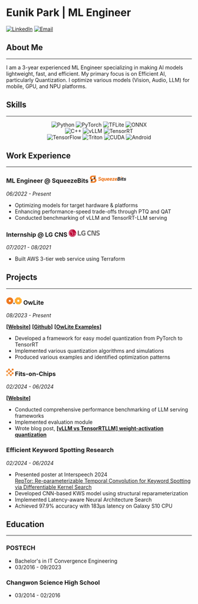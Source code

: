 # Eunik Park | ML Engineer

[![LinkedIn](https://img.shields.io/badge/LinkedIn-Connect-blue?style=for-the-badge&logo=linkedin)](https://www.linkedin.com/in/eunikpark)
[![Email](https://img.shields.io/badge/Email-Contact-red?style=for-the-badge&logo=gmail)](mailto:parkeunik@gmail.com)

## About Me
---

I am a 3-year experienced ML Engineer specializing in making AI models lightweight, fast, and efficient. My primary focus is on Efficient AI, particularly Quantization. I optimize various models (Vision, Audio, LLM) for mobile, GPU, and NPU platforms.

## Skills
---
<div align="center">

![Python](https://img.shields.io/badge/Python-3776AB?style=for-the-badge&logo=python&logoColor=white)
![PyTorch](https://img.shields.io/badge/PyTorch-EE4C2C?style=for-the-badge&logo=pytorch&logoColor=white)
![TFLite](https://img.shields.io/badge/TensorFlow_Lite-FF6F00?style=for-the-badge&logo=tensorflow&logoColor=white)
![ONNX](https://img.shields.io/badge/ONNX-005CED?style=for-the-badge&logo=onnx&logoColor=white)
<br>
![C++](https://img.shields.io/badge/C++-00599C?style=for-the-badge&logo=c%2B%2B&logoColor=white)
![vLLM](https://img.shields.io/badge/vLLM-719FF4?style=for-the-badge&logo=data:image/svg+xml;base64,PHN2ZyB4bWxucz0iaHR0cDovL3d3dy53My5vcmcvMjAwMC9zdmciIGZpbGw9ImN1cnJlbnRDb2xvciIgZmlsbC1ydWxlPSJldmVub2RkIiBoZWlnaHQ9IjFlbSIgc3R5bGU9ImZsZXg6bm9uZTtsaW5lLWhlaWdodDoxIiB2aWV3Qm94PSIwIDAgMjQgMjQiIHdpZHRoPSIxZW0iPjx0aXRsZT52TExNPC90aXRsZT48cGF0aCBkPSJNMCA0Ljk3M2g5LjMyNFYyM0wwIDQuOTczeiIgZmlsbD0iI2ZmZmZmZiIvPjxwYXRoIGQ9Ik0xMy45ODYgNC4zNTFMMjIuMzc4IDBsLTYuMjE2IDIzSDkuMzI0bDQuNjYyLTE4LjY0OXoiIGZpbGw9IiNmZmZmZmYiLz48L3N2Zz4=&logoColor=white)
![TensorRT](https://img.shields.io/badge/TensorRT-76B900?style=for-the-badge&logo=nvidia&logoColor=white)
<br>
![TensorFlow](https://img.shields.io/badge/TensorFlow-FF6F00?style=for-the-badge&logo=tensorflow&logoColor=white)
![Triton](https://img.shields.io/badge/Triton-76B900?style=for-the-badge&logo=nvidia&logoColor=white)
![CUDA](https://img.shields.io/badge/CUDA-76B900?style=for-the-badge&logo=nvidia&logoColor=white)
![Android](https://img.shields.io/badge/Android-3DDC84?style=for-the-badge&logo=android&logoColor=white)

</div>

## Work Experience
---

### ML Engineer @ SqueezeBits <img src="assets/logo_squeezebits.png" alt="SqueezeBits Logo" height="20"/>

*06/2022 - Present*

- Optimizing models for target hardware & platforms
- Enhancing performance-speed trade-offs through PTQ and QAT
- Conducted benchmarking of vLLM and TensorRT-LLM serving

### Internship @ LG CNS <img src="assets/logo_lgcns.svg" alt="LG CNS Logo" height="20"/>
*07/2021 - 08/2021*

- Built AWS 3-tier web service using Terraform

## Projects
---

### <img src="assets/logo_owlite.png" alt="owlite_logo" height="20"/> OwLite
*08/2023 - Present*

**[[Website](https://owlite.ai)]**
**[[Github](https://github.com/squeezebits/owlite)]**
**[[OwLite Examples](https://github.com/SqueezeBits/owlite-examples)]**

- Developed a framework for easy model quantization from PyTorch to TensorRT
- Implemented various quantization algorithms and simulations
- Produced various examples and identified optimization patterns


### <img src="assets/logo_fitsonchips.png" alt="fistonchips_logo" height="20"/> Fits-on-Chips
*02/2024 - 06/2024*

**[[Website](https://fits-on-chips.com)]**

- Conducted comprehensive performance benchmarking of LLM serving frameworks
- Implemented evaluation module
- Wrote blog post, **[[vLLM vs TensorRTLLM] weight-activation quantization](https://blog.squeezebits.com/vllm-vs-tensorrtllm-7-weightactivation-quantization-34461)**


### Efficient Keyword Spotting Research
*02/2024 - 06/2024*

- Presented poster at Interspeech 2024 <br>
  [RepTor: Re-parameterizable Temporal Convolution for Keyword Spotting via Differentiable Kernel Search](https://www.isca-archive.org/interspeech_2024/park24_interspeech.html)
- Developed CNN-based KWS model using structural reparameterization
- Implemented Latency-aware Neural Architecture Search
- Achieved 97.9% accuracy with 183μs latency on Galaxy S10 CPU

## Education
---
### POSTECH
- Bachelor's in IT Convergence Engineering
- 03/2016 - 09/2023

### Changwon Science High School
- 03/2014 - 02/2016
